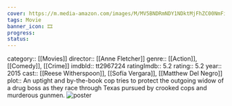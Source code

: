```yaml
---
cover: https://m.media-amazon.com/images/M/MV5BNDRmNDY1NDktMjFhZC00NmFiLWJjNzItNWNjMTEzNWVhZTBkXkEyXkFqcGdeQXVyODE5NzE3OTE@._V1_SX300.jpg
tags: Movie 
banner_icon: 🎞
progress:
status: 
---
```

category:: [[Movies]]
director:: [[Anne Fletcher]]
genre:: [[Action]], [[Comedy]], [[Crime]]
imdbId:: tt2967224
ratingImdb:: 5.2
rating:: 5.2
year:: 2015
cast:: [[Reese Witherspoon]], [[Sofía Vergara]], [[Matthew Del Negro]]
plot:: An uptight and by-the-book cop tries to protect the outgoing widow of a drug boss as they race through Texas pursued by crooked cops and murderous gunmen.
![poster](https://m.media-amazon.com/images/M/MV5BNDRmNDY1NDktMjFhZC00NmFiLWJjNzItNWNjMTEzNWVhZTBkXkEyXkFqcGdeQXVyODE5NzE3OTE@._V1_SX300.jpg)

